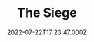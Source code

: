 ---
title: "The Siege"
year: 1998
date: 2022-07-22T17:23:47.000Z
permalink: /almanac/movies/2022-07-22-the-siege/index.html
link: https://letterboxd.com/rknightuk/film/the-siege/
rating: 3
---